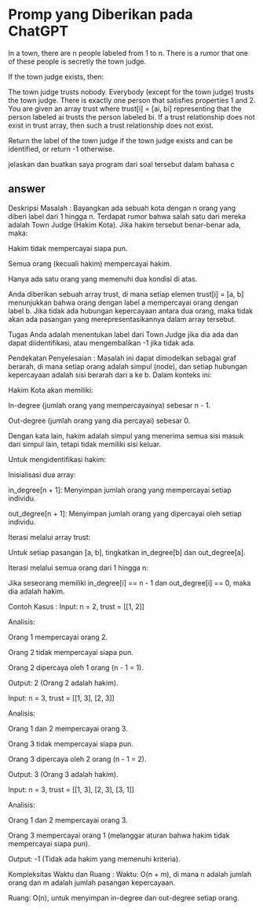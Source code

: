 # Promp yang Diberikan pada ChatGPT

In a town, there are n people labeled from 1 to n. There is a rumor that one of these people is secretly the town judge.

If the town judge exists, then:

The town judge trusts nobody.
Everybody (except for the town judge) trusts the town judge.
There is exactly one person that satisfies properties 1 and 2.
You are given an array trust where trust[i] = [ai, bi] representing that the person labeled ai trusts the person labeled bi. If a trust relationship does not exist in trust array, then such a trust relationship does not exist.

Return the label of the town judge if the town judge exists and can be identified, or return -1 otherwise.

jelaskan dan buatkan saya program dari soal tersebut dalam bahasa c

## answer 

Deskripsi Masalah :
Bayangkan ada sebuah kota dengan n orang yang diberi label dari 1 hingga n. Terdapat rumor bahwa salah satu dari mereka adalah Town Judge (Hakim Kota). Jika hakim tersebut benar-benar ada, maka:

Hakim tidak mempercayai siapa pun.

Semua orang (kecuali hakim) mempercayai hakim.

Hanya ada satu orang yang memenuhi dua kondisi di atas.

Anda diberikan sebuah array trust, di mana setiap elemen trust[i] = [a, b] menunjukkan bahwa orang dengan label a mempercayai orang dengan label b. Jika tidak ada hubungan kepercayaan antara dua orang, maka tidak akan ada pasangan yang merepresentasikannya dalam array tersebut.

Tugas Anda adalah menentukan label dari Town Judge jika dia ada dan dapat diidentifikasi, atau mengembalikan -1 jika tidak ada.

Pendekatan Penyelesaian :
Masalah ini dapat dimodelkan sebagai graf berarah, di mana setiap orang adalah simpul (node), dan setiap hubungan kepercayaan adalah sisi berarah dari a ke b. Dalam konteks ini:

Hakim Kota akan memiliki:

In-degree (jumlah orang yang mempercayainya) sebesar n - 1.

Out-degree (jumlah orang yang dia percayai) sebesar 0.

Dengan kata lain, hakim adalah simpul yang menerima semua sisi masuk dari simpul lain, tetapi tidak memiliki sisi keluar.

Untuk mengidentifikasi hakim:

Inisialisasi dua array:

in_degree[n + 1]: Menyimpan jumlah orang yang mempercayai setiap individu.

out_degree[n + 1]: Menyimpan jumlah orang yang dipercayai oleh setiap individu.

Iterasi melalui array trust:

Untuk setiap pasangan [a, b], tingkatkan in_degree[b] dan out_degree[a].

Iterasi melalui semua orang dari 1 hingga n:

Jika seseorang memiliki in_degree[i] == n - 1 dan out_degree[i] == 0, maka dia adalah hakim.

Contoh Kasus :
Input: n = 2, trust = [[1, 2]]

Analisis:

Orang 1 mempercayai orang 2.

Orang 2 tidak mempercayai siapa pun.

Orang 2 dipercaya oleh 1 orang (n - 1 = 1).

Output: 2 (Orang 2 adalah hakim).

Input: n = 3, trust = [[1, 3], [2, 3]]

Analisis:

Orang 1 dan 2 mempercayai orang 3.

Orang 3 tidak mempercayai siapa pun.

Orang 3 dipercaya oleh 2 orang (n - 1 = 2).

Output: 3 (Orang 3 adalah hakim).

Input: n = 3, trust = [[1, 3], [2, 3], [3, 1]]

Analisis:

Orang 1 dan 2 mempercayai orang 3.

Orang 3 mempercayai orang 1 (melanggar aturan bahwa hakim tidak mempercayai siapa pun).

Output: -1 (Tidak ada hakim yang memenuhi kriteria).

Kompleksitas Waktu dan Ruang :
Waktu: O(n + m), di mana n adalah jumlah orang dan m adalah jumlah pasangan kepercayaan.

Ruang: O(n), untuk menyimpan in-degree dan out-degree setiap orang.


